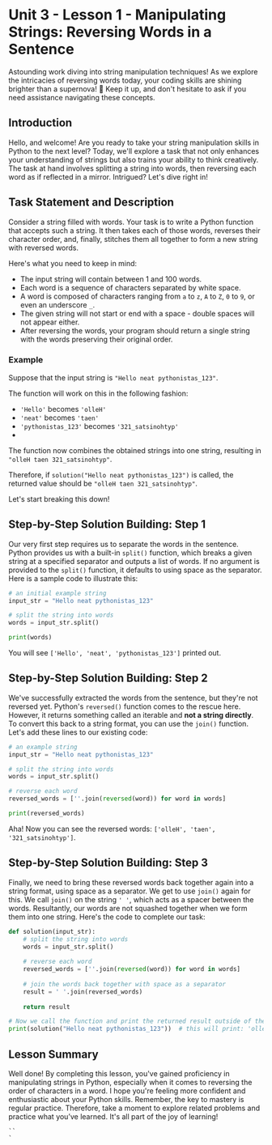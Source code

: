 # Unit 3 - Lesson 1 - Manipulating Strings: Reversing Words in a Sentence
Astounding work diving into string manipulation techniques! As we explore the intricacies of reversing words today, your coding skills are shining brighter than a supernova! 🌟 Keep it up, and don't hesitate to ask if you need assistance navigating these concepts.

## Introduction
Hello, and welcome! Are you ready to take your string manipulation skills in Python to the next level? Today, we'll explore a task that not only enhances your understanding of strings but also trains your ability to think creatively. The task at hand involves splitting a string into words, then reversing each word as if reflected in a mirror. Intrigued? Let's dive right in!

## Task Statement and Description
Consider a string filled with words. Your task is to write a Python function that accepts such a string. It then takes each of those words, reverses their character order, and, finally, stitches them all together to form a new string with reversed words.

Here's what you need to keep in mind:

- The input string will contain between 1 and 100 words.
- Each word is a sequence of characters separated by white space.
- A word is composed of characters ranging from `a` to `z`, `A` to `Z`, `0` to `9`, or even an underscore `_`.
- The given string will not start or end with a space - double spaces will not appear either.
- After reversing the words, your program should return a single string with the words preserving their original order.

### Example

Suppose that the input string is `"Hello neat pythonistas_123"`.

The function will work on this in the following fashion:

- `'Hello'` becomes `'olleH'`
- `'neat'` becomes `'taen'`
- `'pythonistas_123'` becomes `'321_satsinohtyp'`
- 
The function now combines the obtained strings into one string, resulting in `"olleH taen 321_satsinohtyp"`.

Therefore, if `solution("Hello neat pythonistas_123")` is called, the returned value should be `"olleH taen 321_satsinohtyp"`.

Let's start breaking this down!

## Step-by-Step Solution Building: Step 1
Our very first step requires us to separate the words in the sentence. Python provides us with a built-in `split()` function, which breaks a given string at a specified separator and outputs a list of words. If no argument is provided to the `split()` function, it defaults to using space as the separator. Here is a sample code to illustrate this:

```Python
# an initial example string
input_str = "Hello neat pythonistas_123"

# split the string into words
words = input_str.split()

print(words)
```
You will see `['Hello', 'neat', 'pythonistas_123']` printed out.

## Step-by-Step Solution Building: Step 2
We've successfully extracted the words from the sentence, but they're not reversed yet. Python's `reversed()` function comes to the rescue here. However, it returns something called an iterable and **not a string directly**. To convert this back to a string format, you can use the `join()` function. Let's add these lines to our existing code:

```Python
# an example string
input_str = "Hello neat pythonistas_123"

# split the string into words
words = input_str.split()

# reverse each word 
reversed_words = [''.join(reversed(word)) for word in words]

print(reversed_words)
```
Aha! Now you can see the reversed words: `['olleH', 'taen', '321_satsinohtyp']`.

## Step-by-Step Solution Building: Step 3
Finally, we need to bring these reversed words back together again into a string format, using space as a separator. We get to use `join()` again for this. We call `join()` on the string `' '`, which acts as a spacer between the words. Resultantly, our words are not squashed together when we form them into one string. Here's the code to complete our task:

```Python
def solution(input_str):
    # split the string into words
    words = input_str.split()
    
    # reverse each word 
    reversed_words = [''.join(reversed(word)) for word in words]
    
    # join the words back together with space as a separator
    result = ' '.join(reversed_words)
    
    return result

# Now we call the function and print the returned result outside of the function
print(solution("Hello neat pythonistas_123"))  # this will print: 'olleH taen 321_satsinohtyp'
```
## Lesson Summary
Well done! By completing this lesson, you've gained proficiency in manipulating strings in Python, especially when it comes to reversing the order of characters in a word. I hope you're feeling more confident and enthusiastic about your Python skills. Remember, the key to mastery is regular practice. Therefore, take a moment to explore related problems and practice what you’ve learned. It's all part of the joy of learning!

```
``
`